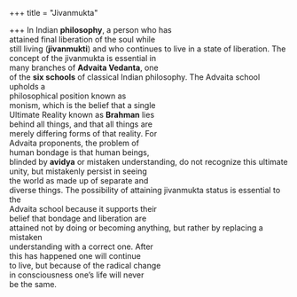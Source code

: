 +++
title = "Jivanmukta"

+++
In Indian **philosophy**, a person who has  
attained final liberation of the soul while  
still living (**jivanmukti**) and who continues to live in a state of liberation. The  
concept of the jivanmukta is essential in  
many branches of **Advaita Vedanta**, one  
of the **six schools** of classical Indian philosophy. The Advaita school upholds a  
philosophical position known as  
monism, which is the belief that a single  
Ultimate Reality known as **Brahman** lies  
behind all things, and that all things are  
merely differing forms of that reality. For  
Advaita proponents, the problem of  
human bondage is that human beings,  
blinded by **avidya** or mistaken understanding, do not recognize this ultimate  
unity, but mistakenly persist in seeing  
the world as made up of separate and  
diverse things. The possibility of attaining jivanmukta status is essential to the  
Advaita school because it supports their  
belief that bondage and liberation are  
attained not by doing or becoming anything, but rather by replacing a mistaken  
understanding with a correct one. After  
this has happened one will continue  
to live, but because of the radical change  
in consciousness one’s life will never  
be the same.